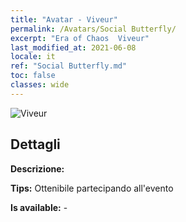 ```yaml
---
title: "Avatar - Viveur"
permalink: /Avatars/Social Butterfly/
excerpt: "Era of Chaos  Viveur"
last_modified_at: 2021-06-08
locale: it
ref: "Social Butterfly.md"
toc: false
classes: wide
---
```

 ![Viveur](/images/a/avatarFrame_31.png)

## Dettagli

 **Descrizione:**  

 **Tips:** Ottenibile partecipando all'evento 

 **Is available:**  - 

